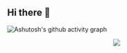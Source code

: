## Hi there 👋
![Ashutosh's github activity graph](https://github-readme-activity-graph.vercel.app/graph?username=13731890887)
<p align="center">
<img src="https://capsule-render.vercel.app/api?type=waving&color=timeGradient&height=250§ion=header&text=HI%20THERE!&fontSize=80&fontAlign=50&fontAlignY=30&animation=twinkling" />
</p>
<!--
**13731890887/13731890887** is a ✨ _special_ ✨ repository because its `README.md` (this file) appears on your GitHub profile.

Here are some ideas to get you started:

- 🔭 I’m currently working on ...
- 🌱 I’m currently learning ...
- 👯 I’m looking to collaborate on ...
- 🤔 I’m looking for help with ...
- 💬 Ask me about ...
- 📫 How to reach me: ...
- 😄 Pronouns: ...
- ⚡ Fun fact: ...
-->

